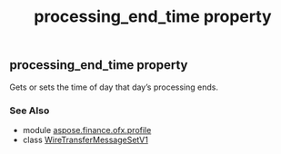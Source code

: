 ﻿---
title: processing_end_time property
second_title: Aspose.Finance for Python via .NET API References
description: 
type: docs
weight: 80
url: /python-net/aspose.finance.ofx.profile/wiretransfermessagesetv1/processing_end_time/
is_root: false
---

## processing_end_time property


Gets or sets the time of day that day’s processing ends.

### See Also
* module [aspose.finance.ofx.profile](../../)
* class [WireTransferMessageSetV1](/finance/python-net/aspose.finance.ofx.profile/wiretransfermessagesetv1)
